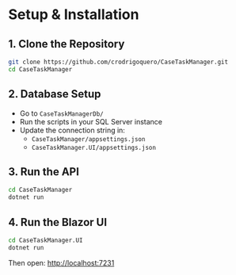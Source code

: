 # Setup & Installation

## 1. Clone the Repository
```bash
git clone https://github.com/crodrigoquero/CaseTaskManager.git
cd CaseTaskManager
```
  
## 2. Database Setup
- Go to `CaseTaskManagerDb/`
- Run the scripts in your SQL Server instance
- Update the connection string in:
  - `CaseTaskManager/appsettings.json`
  - `CaseTaskManager.UI/appsettings.json`

## 3. Run the API
```bash
cd CaseTaskManager
dotnet run
```

## 4. Run the Blazor UI
```bash
cd CaseTaskManager.UI
dotnet run
```
  
Then open: [http://localhost:7231](http://localhost:7231)
